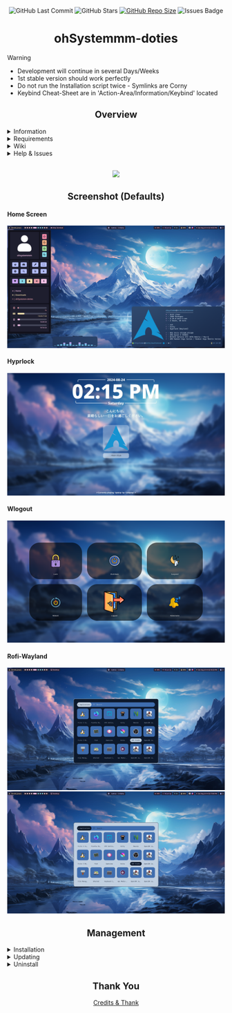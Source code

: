 
<!-- Badgets -->
<div align="center"> 

![GitHub Last Commit](https://img.shields.io/github/last-commit/ohSystemmm/ohSystemmm-doties?style=for-the-badge&color=B4BEFE&logo=github&logoColor=D9E0EE&labelColor=242438&label=Last%20Commit)
![GitHub Stars](https://img.shields.io/github/stars/ohSystemmm/ohSystemmm-doties?style=for-the-badge&logo=github&color=B4BEFE&logoColor=D9E0EE&labelColor=242438)
[![GitHub Repo Size](https://img.shields.io/github/repo-size/ohSystemmm/ohSystemmm-doties?color=B4BEFE&label=SIZE&logo=googledrive&style=for-the-badge&logoColor=D9E0EE&labelColor=242438)](https://github.com/ohSystemmm/ohSystemmm-doties)
![Issues Badge](https://img.shields.io/badge/issues-skill-green?style=for-the-badge&color=B4BEFE&logo=github&logoColor=D9E0EE&labelColor=242438)

</div>

<!-- Header -->
<div align="center">

# **ohSystemmm-doties**

</div>


> [!WARNING]
> - Development will continue in several Days/Weeks
> - 1st stable version should work perfectly
> - Do not run the Installation script twice - Symlinks are Corny
> - Keybind Cheat-Sheet are in 'Action-Area/Information/Keybind' located



<!-- Overview -->
<div align="center">
  <h2>Overview</h2>
</div>

<details>
  <summary>Information</summary>
<br>
The ohSystemmm-doties dotfiles are crafted to provide a seamless and intuitive user experience from the moment you start. Pre-configured for quick setup, they offer a variety of customization options to fit your individual preferences. Their straightforward usability and adaptability make them an ideal choice for those looking to optimize their setup while retaining the ability to make personalized adjustments. Should you encounter any issues or bugs, don't hesitate to reach out for assistance. You can find my contact information on my GitHub profile.
<br>
</details>

<details>
  <summary>Requirements</summary>
<br>
The dotfiles are compatible with virtually any low-end device capable of running Hyprland. The primary requirement is an Arch Linux installation; while a fresh installation is preferred, it is not strictly necessary. A stable network connection is recommended, and you should also allocate some time for the installation process. The ohSystemmm-doties will automatically install the necessary packages required for the dotfiles to function properly. 
<br>
</details>

<details>
  <summary>Wiki</summary>
<br>
Not yet implemented, but expected to be included in version 2.2.5.
<br>
</details>

<details>
  <summary>Help & Issues</summary>
<br>
If you encounter any issues with the dotfiles and believe it to be related to the dotfiles themselves, please feel free to reach out or open an issue. 
You can find my contact information on my GitHub profile.
<br>
</details>

<br>
<p align = "center"><img src = "https://api.sefinek.net/api/v2/moecounter/@ohSystemmm?length=10&theme=default" </p>


<!-- Screenhots -->
<div align="center">
  <h2>Screenshot (Defaults)</h2>
</div>

#### Home Screen
![](Action-Area.d/Screenshots/Home.png)

#### Hyprlock
![](Action-Area.d/Screenshots/Hyprlock.png)

#### Wlogout
![](Action-Area.d/Screenshots/Wlogout.png)

#### Rofi-Wayland
![](Action-Area.d/Screenshots/RofiDark.png)
![](Action-Area.d/Screenshots/RofiLight.png)

<!-- Management -->
<div align="center">
  <h2>Management</h2>
</div>

<details>
  <summary>Installation</summary>

### Installation
Be sure to back up your own configurations, as they may be overwritten. It's recommended to install these dotfiles on a fresh Arch installation without a desktop environment, though they should also work on an existing setup. The included Install script will provide guidance and instructions throughout the installation process. Also, make sure to run the script in a bare TTY. (Ctrl + Alt + F3/F4/...)
```bash
$ git clone https://ohSystemmm/ohSystemmm-doties.git
$ cd ohSystemmm-doties/Action-Area.d/
$ ./Install.sh
```
After successfully installing, be sure to explore the ~/ohSystemmm-doties/Control.sh file. Run it to set your wallpaper, system design, and more.
</details>


<details>  
<summary>Updating </summary>

### Updating
To update the dotfiles, simply run the Update script, and it will handle everything automatically.
```bash
$ cd ohSystemmm-doties/Action-Area.d/
$ ./Update.sh
```

</details>

<details>
  <summary>Uninstall</summary>

### Uninstall
To uninstall, simply execute the Uninstall script. This will delete all ohSystemmm configurations, including grubtheme and sddm, and also remove any dotfiles from your system.
```bash
$ cd ohSystemmm-doties/Action-Area.d/
$ ./Uninstall.sh
```

</details>



<div align="center">
  <h2>Thank You</h2>

[Credits & Thank](Action-Area.d/Information/Credits.md)

</div>

